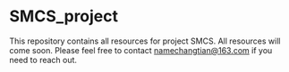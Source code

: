 # SMCS_project
This repository contains all resources for project SMCS.
All resources will come soon. Please feel free to contact namechangtian@163.com if you need to reach out.
